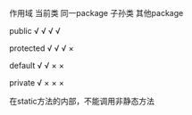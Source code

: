 作用域       当前类    同一package   子孙类     其他package 

public        √       √             √           √ 

protected     √       √             √           × 

default      √       √             ×           × 

private       √       ×             ×           × 


在static方法的内部，不能调用非静态方法
